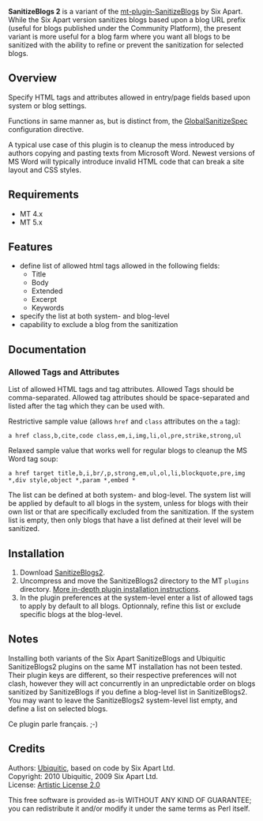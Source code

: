 **SanitizeBlogs 2** is a variant of the [mt-plugin-SanitizeBlogs](http://github.com/sixapart/mt-plugin-SanitizeBlogs) by Six Apart. While the Six Apart version sanitizes blogs based upon a blog URL prefix (useful for blogs published under the Community Platform), the present variant is more useful for a blog farm where you want all blogs to be sanitized with the ability to refine or prevent the sanitization for selected blogs.

## Overview

Specify HTML tags and attributes allowed in entry/page fields based upon system or blog settings.

Functions in same manner as, but is distinct from, the [GlobalSanitizeSpec](http://www.movabletype.org/config/globalsanitizespec) configuration directive.

A typical use case of this plugin is to cleanup the mess introduced by authors copying and pasting texts from Microsoft Word. Newest versions of MS Word will typically introduce invalid HTML code that can break a site layout and CSS styles.

## Requirements

* MT 4.x
* MT 5.x


## Features

* define list of allowed html tags allowed in the following fields:
    * Title
    * Body
    * Extended
    * Excerpt
    * Keywords
* specify the list at both system- and blog-level
* capability to exclude a blog from the sanitization


## Documentation

### Allowed Tags and Attributes

List of allowed HTML tags and tag attributes. Allowed Tags should be comma-separated. Allowed tag attributes should be space-separated and listed after the tag which they can be used with.

Restrictive sample value (allows `href` and `class` attributes on the `a` tag):

    a href class,b,cite,code class,em,i,img,li,ol,pre,strike,strong,ul

Relaxed sample value that works well for regular blogs to cleanup the MS Word tag soup:

    a href target title,b,i,br/,p,strong,em,ul,ol,li,blockquote,pre,img *,div style,object *,param *,embed *

The list can be defined at both system- and blog-level.
The system list will be applied by default to all blogs in the system, unless for blogs with their own list or that are specifically excluded from the sanitization.
If the system list is empty, then only blogs that have a list defined at their level will be sanitized. 


## Installation

1. Download <a href="http://github.com/padawan/SanitizeBlogs2" onClick="javascript: pageTracker._trackPageview('/software/SanitizeBlogs.github');">SanitizeBlogs2</a>.
1. Uncompress and move the SanitizeBlogs2 directory to the MT `plugins` directory. [More in-depth plugin installation instructions](http://tinyurl.com/easy-plugin-install).
1. In the plugin preferences at the system-level enter a list of allowed tags to apply by default to all blogs.
Optionnaly, refine this list or exclude specific blogs at the blog-level.


## Notes

Installing both variants of the Six Apart SanitizeBlogs and Ubiquitic SanitizeBlogs2 plugins on the same MT installation has not been tested. Their plugin keys are different, so their respective preferences will not clash, however they will act concurrently in an unpredictable order on blogs sanitized by SanitizeBlogs if you define a blog-level list in SanitizeBlogs2. You may want to leave the SanitizeBlogs2 system-level list empty, and define a list on selected blogs.

Ce plugin parle français. ;-)

## Credits

Authors: [Ubiquitic](http://ubiquitic.com/), based on code by Six Apart Ltd.  
Copyright: 2010 Ubiquitic, 2009 Six Apart Ltd.  
License: [Artistic License 2.0](http://www.opensource.org/licenses/artistic-license-2.0.php)

This free software is provided as-is WITHOUT ANY KIND OF GUARANTEE; you can redistribute it and/or modify it under the same terms as Perl itself.
